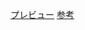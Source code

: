 [プレビュー](http://suzuki-hoge.github.io/markup/02-sandbox/05-modal/index.html)
[参考](http://syncer.jp/jquery-modal-window)
